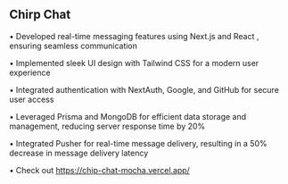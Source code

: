 <h2>Chirp Chat</h2>

• Developed real-time messaging features using Next.js and React , ensuring seamless communication

• Implemented sleek UI design with Tailwind CSS for a modern user experience

• Integrated authentication with NextAuth, Google, and GitHub for secure user access

• Leveraged Prisma and MongoDB for efficient data storage and management, reducing server response time
by 20%

• Integrated Pusher for real-time message delivery, resulting in a 50% decrease in message delivery latency

• Check out https://chip-chat-mocha.vercel.app/
